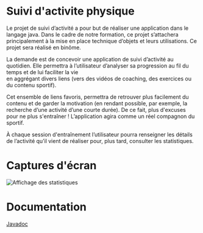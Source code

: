 # Suivi d'activite physique

Le projet de suivi d’activité a pour but de réaliser une application dans le langage java. Dans le cadre de notre formation, ce projet s’attachera principalement à la mise en place technique d’objets et leurs utilisations. Ce projet sera réalisé en binôme.

La demande est de concevoir une application de suivi d’activité au quotidien. Elle permettra à l’utilisateur d’analyser sa progression au fil du temps et de lui faciliter la vie  
en aggrégant divers liens (vers des vidéos de coaching, des exercices ou du contenu sportif). 

Cet ensemble de liens favoris, permettra de retrouver plus facilement du contenu et de garder la motivation (en rendant possible, par exemple, la recherche d’une activité d’une courte durée). De ce fait, plus d'excuses pour ne plus s'entraîner ! L’application agira comme un réel compagnon du sportif. 

À chaque session d'entraînement l’utilisateur pourra renseigner les détails de l’activité qu’il vient de réaliser pour, plus tard, consulter les statistiques.

# Captures d'écran

![Affichage des statistiques](statisriques.png)

# Documentation

[Javadoc](https://glichou.github.io/SuiviActivitePhysique)